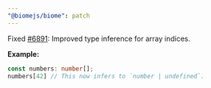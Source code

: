 ```yaml
---
"@biomejs/biome": patch
---
```


Fixed [#6891](https://github.com/biomejs/biome/issues/6891): Improved type inference for array indices.

**Example:**

```ts
const numbers: number[];
numbers[42] // This now infers to `number | undefined`.
```
